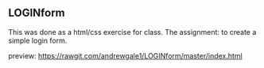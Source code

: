 ## LOGINform
This was done as a html/css exercise for class. The assignment: to create a simple login form.

preview:  https://rawgit.com/andrewgale1/LOGINform/master/index.html
